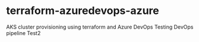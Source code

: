 # terraform-azuredevops-azure
AKS cluster provisioning using terraform and Azure DevOps
Testing DevOps pipeline
Test2
